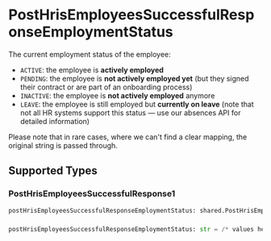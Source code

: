 # PostHrisEmployeesSuccessfulResponseEmploymentStatus

The current employment status of the employee:

- `ACTIVE`: the employee is **actively employed**
- `PENDING`: the employee is **not actively employed yet** (but they signed their contract or are part of an onboarding process)
- `INACTIVE`: the employee is **not actively employed** anymore
- `LEAVE`: the employee is still employed but **currently on leave** (note that not all HR systems support this status — use our absences API for detailed information)

Please note that in rare cases, where we can't find a clear mapping, the original string is passed through.


## Supported Types

### PostHrisEmployeesSuccessfulResponse1

```python
postHrisEmployeesSuccessfulResponseEmploymentStatus: shared.PostHrisEmployeesSuccessfulResponse1 = /* values here */
```

### 

```python
postHrisEmployeesSuccessfulResponseEmploymentStatus: str = /* values here */
```

